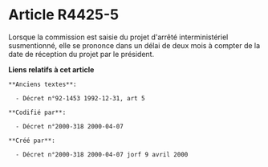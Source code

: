 # Article R4425-5

Lorsque la commission est saisie du projet d'arrêté interministériel susmentionné, elle se prononce dans un délai de deux
mois à compter de la date de réception du projet par le président.

**Liens relatifs à cet article**

	**Anciens textes**:

	  - Décret n°92-1453 1992-12-31, art 5

	**Codifié par**:

	  - Décret n°2000-318 2000-04-07

	**Créé par**:

	  - Décret n°2000-318 2000-04-07 jorf 9 avril 2000

